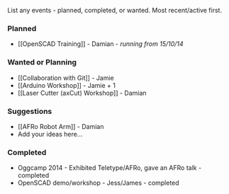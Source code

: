 List any events - planned, completed, or wanted.  Most recent/active first.

### Planned

* [[OpenSCAD Training]] - Damian - *running from 15/10/14*


### Wanted or Planning

* [[Collaboration with Git]] - Jamie
* [[Arduino Workshop]] - Jamie + 1
* [[Laser Cutter (axCut) Workshop]] - Damian

### Suggestions
* [[AFRo Robot Arm]] - Damian
* Add your ideas here...


### Completed

* Oggcamp 2014 - Exhibited Teletype/AFRo, gave an AFRo talk - completed
* OpenSCAD demo/workshop - Jess/James - completed
